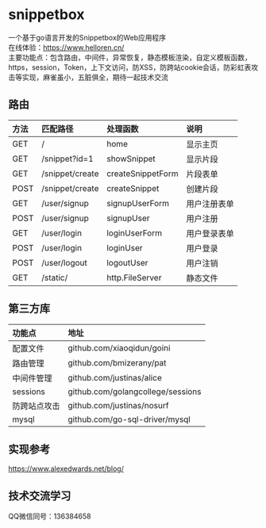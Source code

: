 # snippetbox
一个基于go语言开发的Snippetbox的Web应用程序 <br>
在线体验：https://www.helloren.cn/  <br>
主要功能点：包含路由，中间件，异常恢复，静态模板渲染，自定义模板函数，https，session，Token，上下文访问，防XSS，防跨站cookie会话，防彩虹表攻击等实现，麻雀虽小，五脏俱全，期待一起技术交流


## 路由
| 方法 | 匹配路径 | 处理函数 | 说明|
| :- | :------ | :---- | :---- |
|GET 	|	/ 	| home	| 显示主页 |
|GET 	| /snippet?id=1	  | showSnippet 	  | 显示片段
|GET	| /snippet/create | createSnippetForm | 片段表单
|POST 	| /snippet/create | createSnippet 	  | 创建片段
|GET 	| /user/signup	  |	signupUserForm    | 用户注册表单
|POST 	| /user/signup	  |	signupUser		  | 用户注册
|GET 	| /user/login 	  |	loginUserForm 	  | 用户登录表单
|POST 	| /user/login 	  | loginUser	 	  | 用户登录
|POST 	| /user/logout 	  | logoutUser	 	  | 用户注销
|GET 	| /static/ 		  | http.FileServer   | 静态文件

## 第三方库
| 功能点 | 地址 |
| :--- | :-- |
| 配置文件  | github.com/xiaoqidun/goini	    |
| 路由管理  | github.com/bmizerany/pat          |
| 中间件管理  | github.com/justinas/alice       |
| sessions | github.com/golangcollege/sessions |
| 防跨站点攻击 | github.com/justinas/nosurf     |
| mysql | github.com/go-sql-driver/mysql     |


## 实现参考
https://www.alexedwards.net/blog/

## 技术交流学习
QQ微信同号：136384658
